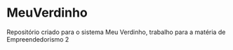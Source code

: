 # MeuVerdinho

Repositório criado para o sistema Meu Verdinho, trabalho para a matéria de Empreendedorismo 2
